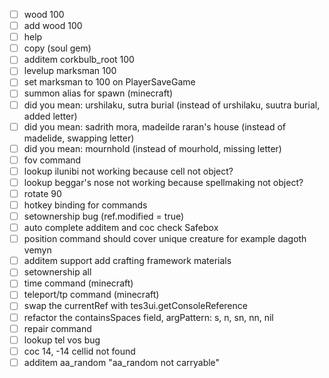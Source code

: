 - [ ] wood 100
- [ ] add wood 100
- [ ] help
- [ ] copy (soul gem)
- [ ] additem corkbulb_root 100
- [ ] levelup marksman 100
- [ ] set marksman to 100 on PlayerSaveGame
- [ ] summon alias for spawn (minecraft)
- [ ] did you mean: urshilaku, sutra burial (instead of urshilaku, suutra burial, added letter)
- [ ] did you mean: sadrith mora, madeilde raran's house (instead of madelide, swapping letter)
- [ ] did you mean: mournhold (instead of mourhold, missing letter)
- [ ] fov command
- [ ] lookup ilunibi not working because cell not object?
- [ ] lookup beggar's nose not working because spellmaking not object?
- [ ] rotate 90
- [ ] hotkey binding for commands
- [ ] setownership bug (ref.modified = true)
- [ ] auto complete additem and coc check Safebox
- [ ] position command should cover unique creature for example dagoth vemyn
- [ ] additem support add crafting framework materials
- [ ] setownership all
- [ ] time command (minecraft)
- [ ] teleport/tp command (minecraft)
- [ ] swap the currentRef with tes3ui.getConsoleReference
- [ ] refactor the containsSpaces field, argPattern: s, n, sn, nn, nil
- [ ] repair command
- [ ] lookup tel vos bug
- [ ] coc 14, -14 cellid not found
- [ ] additem aa_random "aa_random not carryable"